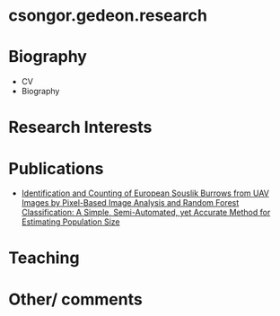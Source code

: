 # csongor.gedeon.research

# Biography
- CV
- Biography

# Research Interests

# Publications
- [Identification and Counting of European Souslik Burrows from UAV Images by Pixel-Based Image Analysis and Random Forest Classification: A Simple, Semi-Automated, yet Accurate Method for Estimating Population Size](https://www.mdpi.com/2072-4292/14/9/2025)
# Teaching

# Other/ comments
